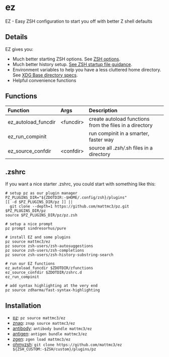 # ez

EZ - Easy ZSH configuration to start you off with better Z shell defaults

## Details

EZ gives you:

- Much better starting ZSH options. See [ZSH options][zsh-options].
- Much better history setup. [See ZSH startup file guidance][zsh-history].
- Environment variables to help you have a less cluttered home directory. See [XDG Base directory specs][xdg-basedirs].
- Helpful convenience functions

## Functions

| Function            | Args        | Description                                             |
|:--------------------|:------------|:--------------------------------------------------------|
| ez_autoload_funcdir | \<funcdir\> | create autoload functions from the files in a directory |
| ez_run_compinit     |             | run compinit in a smarter, faster way                   |
| ez_source_confdir   | \<confdir\> | source all *.zsh/*.sh files in a directory              |

## .zshrc

If you want a nice starter .zshrc, you could start with something like this:

```shell
# setup pz as our plugin manager
PZ_PLUGINS_DIR="${ZDOTDIR:-$HOME/.config/zsh}/plugins"
[[ -d $PZ_PLUGINS_DIR/pz ]] ||
  git clone --depth=1 https://github.com/mattmc3/pz.git $PZ_PLUGINS_DIR/pz
source $PZ_PLUGINS_DIR/pz/pz.zsh

# setup a nice prompt
pz prompt sindresorhus/pure

# install EZ and some plugins
pz source mattmc3/ez
pz source zsh-users/zsh-autosuggestions
pz source zsh-users/zsh-completions
pz source zsh-users/zsh-history-substring-search

# run our EZ functions
ez_autoload_funcdir $ZDOTDIR/zfunctions
ez_source_confdir $ZDOTDIR/zshrc.d
ez_run_compinit

# add syntax highlighting at the very end
pz source zdharma/fast-syntax-highlighting
```

## Installation

- [pz]: `pz source mattmc3/ez`
- [znap]: `znap source mattmc3/ez`
- [antibody]: `antibody bundle mattmc3/ez`
- [antigen]: `antigen bundle mattmc3/ez`
- [zgen]: `zgen load mattmc3/ez`
- [ohmyzsh]: `git clone https://github.com/mattmc3/ez ${ZSH_CUSTOM:-$ZSH/custom}/plugins/pz`

[antigen]: https://github.com/zsh-users/antigen
[antibody]: https://getantibody.github.io
[ohmyzsh]: https://github.com/ohmyzsh/ohmyzsh
[pz]: https://github.com/mattmc3/pz
[znap]: https://github.com/marlonrichert/zsh-snap
[zgen]: https://github.com/tarjoilija/zgen
[zsh-options]: http://zsh.sourceforge.net/Doc/Release/Options.html
[zsh-history]: http://zsh.sourceforge.net/Guide/zshguide02.html
[xdg-basedirs]: https://specifications.freedesktop.org/basedir-spec/basedir-spec-latest.html

